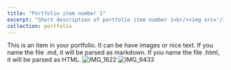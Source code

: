 ```yaml
---
title: "Portfolio item number 1"
excerpt: "Short description of portfolio item number 1<br/><img src='/images/500x300.png'>"
collection: portfolio
---
```


This is an item in your portfolio. It can be have images or nice text. If you name the file .md, it will be parsed as markdown. If you name the file .html, it will be parsed as HTML. 
![IMG_1622](https://user-images.githubusercontent.com/21980320/185764601-34e817e9-7750-4cc7-9ea6-1944cd7342d9.JPG)
![IMG_9433](https://user-images.githubusercontent.com/21980320/185764637-16725daf-bae4-48b6-937f-502b2252454b.JPG)
